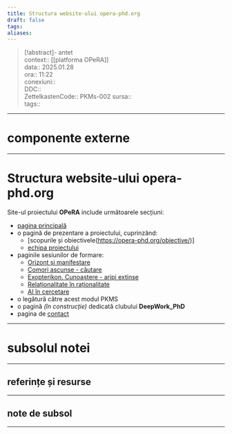 ```yaml
---
title: Structura website-ului opera-phd.org
draft: false
tags: 
aliases: 
---
```

> [!abstract]- antet  
> context::  [[platforma OPeRA]]  
> data:: 2025.01.28  
> ora:: 11:22  
> conexiuni::  
> DDC::  
> ZettelkastenCode::  PKMs-002
> sursa::  
> tags::  


---
# componente externe


---

# Structura website-ului opera-phd.org
Site-ul proiectului **OPeRA** include următoarele secțiuni:
- [pagina principală](https://opera-phd.org/)
- o pagină de prezentare a proiectului, cuprinzând:
	- [scopurile și obiectivele(https://opera-phd.org/obiective/)]
	- [echipa proiectului](https://opera-phd.org/echipa/)
- paginile sesiunilor de formare:
	- [Orizont și manifestare](https://opera-phd.org/orizont-si-manifestare/)
	- [Comori ascunse - căutare](https://opera-phd.org/s2/)
	- [Exopterikon. Cunoaștere - aripi extinse](https://opera-phd.org/s3/)
	- [Relaționalitate în raționalitate](https://opera-phd.org/s4/)
	- [AI în cercetare](https://opera-phd.org/s5/)
- o legătură către acest modul PKMS
- o pagină *(în construcție)* dedicată clubului **DeepWork_PhD**
- pagina de [contact](https://opera-phd.org/contact/)


---
# subsolul notei
---
## referințe și resurse


---
## note de subsol
---


